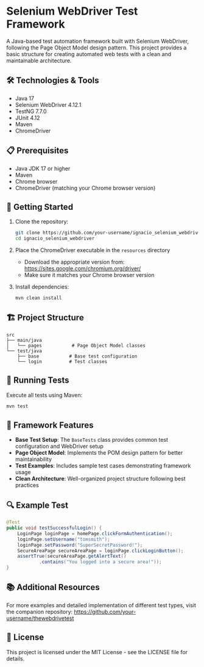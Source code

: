 # Selenium WebDriver Test Framework

A Java-based test automation framework built with Selenium WebDriver, following the Page Object Model design pattern. This project provides a basic structure for creating automated web tests with a clean and maintainable architecture.

## 🛠 Technologies & Tools

- Java 17
- Selenium WebDriver 4.12.1
- TestNG 7.7.0
- JUnit 4.12
- Maven
- ChromeDriver

## 📋 Prerequisites

- Java JDK 17 or higher
- Maven
- Chrome browser
- ChromeDriver (matching your Chrome browser version)

## 🚀 Getting Started

1. Clone the repository:
   ```bash
   git clone https://github.com/your-username/ignacio_selenium_webdriver.git
   cd ignacio_selenium_webdriver
   ```

2. Place the ChromeDriver executable in the `resources` directory
   - Download the appropriate version from: https://sites.google.com/chromium.org/driver/
   - Make sure it matches your Chrome browser version

3. Install dependencies:
   ```bash
   mvn clean install
   ```

## 🏗 Project Structure

```
src
├── main/java
│   └── pages           # Page Object Model classes
└── test/java
    ├── base           # Base test configuration
    └── login          # Test classes
```

## 🧪 Running Tests

Execute all tests using Maven:
```bash
mvn test
```

## 📝 Framework Features

- **Base Test Setup**: The `BaseTests` class provides common test configuration and WebDriver setup
- **Page Object Model**: Implements the POM design pattern for better maintainability
- **Test Examples**: Includes sample test cases demonstrating framework usage
- **Clean Architecture**: Well-organized project structure following best practices

## 🔍 Example Test

```java
@Test
public void testSuccessfulLogin() {
    LoginPage loginPage = homePage.clickFormAuthentication();
    loginPage.setUsername("tomsmith");
    loginPage.setPassword("SuperSecretPassword!");
    SecureAreaPage secureAreaPage = loginPage.clickLoginButton();
    assertTrue(secureAreaPage.getAlertText()
            .contains("You logged into a secure area!"));
}
```

## 📚 Additional Resources

For more examples and detailed implementation of different test types, visit the companion repository: https://github.com/your-username/thewebdrivetest

## 📄 License

This project is licensed under the MIT License - see the LICENSE file for details.
